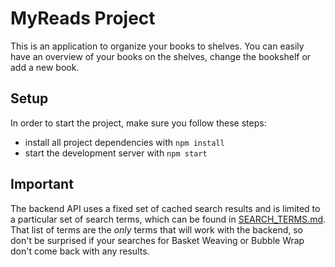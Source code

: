 # MyReads Project

This is an application to organize your books to shelves.
You can easily have an overview of your books on the shelves, change the bookshelf or add a new book.

## Setup

In order to start the project, make sure you follow these steps:
* install all project dependencies with `npm install`
* start the development server with `npm start`

## Important
The backend API uses a fixed set of cached search results and is limited to a particular set of search terms, which can be found in [SEARCH_TERMS.md](SEARCH_TERMS.md). That list of terms are the _only_ terms that will work with the backend, so don't be surprised if your searches for Basket Weaving or Bubble Wrap don't come back with any results.